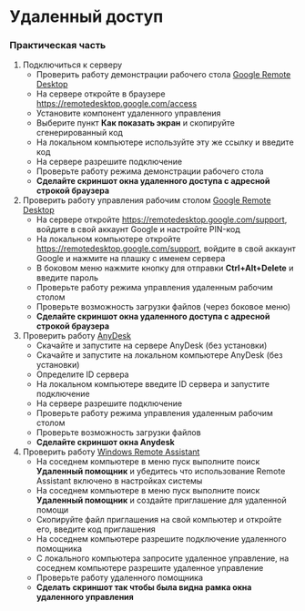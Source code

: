 # Удаленный доступ
### Практическая часть
1. Подключиться к серверу
   * Проверить работу демонстрации рабочего стола [Google Remote Desktop](https://remotedesktop.google.com/)
   * На сервере откройте в браузере https://remotedesktop.google.com/access
   * Установите компонент удаленного управления
   * Выберите пункт **Как показать экран** и скопируйте сгенерированный код
   * На локальном компьютере используйте эту же ссылку и введите код
   * На сервере разрешите подключение
   * Проверьте работу режима демонстрации рабочего стола
   * **Сделайте скриншот окна удаленного доступа с адресной строкой браузера**
2. Проверить работу управления рабочим столом [Google Remote Desktop](https://remotedesktop.google.com/)
   * На сервере откройте https://remotedesktop.google.com/support, войдите в свой аккаунт Google и настройте PIN-код
   * На локальном компьютере откройте https://remotedesktop.google.com/support, войдите в свой аккаунт Google и нажмите на плашку с именем сервера 
   * В боковом меню нажмите кнопку для отправки **Ctrl+Alt+Delete** и введите пароль
   * Проверьте работу режима управления удаленным рабочим столом
   * Проверьте возможность загрузки файлов (через боковое меню)
   * **Сделайте скриншот окна удаленного доступа с адресной строкой браузера**
3. Проверить работу [AnyDesk](https://anydesk.com/ru)
   * Скачайте и запустите на сервере AnyDesk (без установки)
   * Скачайте и запустите на локальном компьютере AnyDesk (без установки)
   * Определите ID сервера
   * На локальном компьютере введите ID сервера и запустите подключение
   * На сервере разрешите подключение
   * Проверьте работу режима управления удаленным рабочим столом
   * Проверьте возможность загрузки файлов
   * **Сделайте скриншот окна Anydesk**
4. Проверить работу [Windows Remote Assistant](https://support.microsoft.com/en-us/windows/solve-pc-problems-remotely-with-remote-assistance-and-easy-connect-cf384ff4-6269-d86e-bcfe-92d72ed55922)
   * На соседнем компьютере в меню пуск выполните поиск **Удаленный помощник** и убедитесь что использование Remote Assistant включено в настройках системы
   * На соседнем компьютере в меню пуск выполните поиск **Удаленный помощник** и создайте приглашение для удаленной помощи
   * Скопируйте файл приглашения на свой компьютер и откройте его, введите код приглашения
   * На соседнем компьютере разрешите подключение удаленного помощника
   * С локального компьютера запросите удаленное управление, на соседнем компьютере разрешите удаленное управление
   * Проверьте работу удаленного помощника
   * **Сделать скриншот так чтобы была видна рамка окна удаленного управления**
